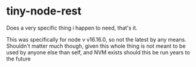 # tiny-node-rest
Does a very specific thing i happen to need, that's it.

This was specifically for node v v16.16.0, so not the latest by any means. Shouldn't matter much though, given this whole thing is not meant to be used by anyone else than self, and NVM exists should this be run years to the future